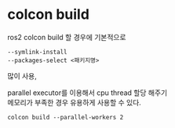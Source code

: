 # colcon build
ros2 colcon build 할 경우에 기본적으로 

```
--symlink-install   
--packages-select <패키지명>
```
많이 사용, 


parallel executor를 이용해서 cpu thread 할당 해주기   
메모리가 부족한 경우 유용하게 사용할 수 있다. 


```
colcon build --parallel-workers 2
```


